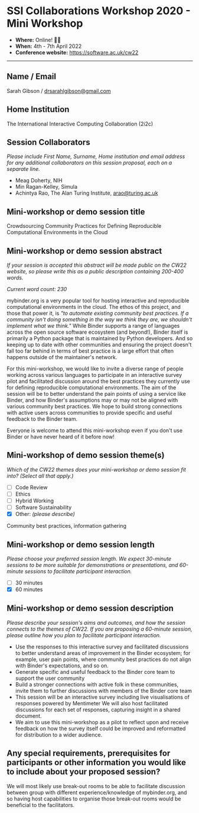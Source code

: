 # SSI Collaborations Workshop 2020 - Mini Workshop

- **Where:** Online! :woman_technologist:
- **When:** 4th - 7th April 2022
- **Conference website:** <https://software.ac.uk/cw22>

---

## Name / Email

Sarah Gibson / drsarahlgibson@gmail.com

## Home Institution

The International Interactive Computing Collaboration (2i2c)

## Session Collaborators

_Please include First Name, Surname, Home institution and email address for any additional collaborators on this session proposal, each on a separate line._

- Meag Doherty, NIH
- Min Ragan-Kelley, Simula
- Achintya Rao, The Alan Turing Institute, arao@turing.ac.uk

## Mini-workshop or demo session title

Crowdsourcing Community Practices for Defining Reproducible Computational Environments in the Cloud

## Mini-workshop or demo session abstract

_If your session is accepted this abstract will be made public on the CW22 website, so please write this as a public description containing 200-400 words._

_Current word count: 230_

mybinder.org is a very popular tool for hosting interactive and reproducible computational environments in the cloud.
The ethos of this project, and those that power it, is _"to automate existing community best practices. If a community isn't doing something in the way we think they are, we shouldn't implement what we think."_
While Binder supports a range of languages across the open source software ecosystem (and beyond!), Binder itself is primarily a Python package that is maintained by Python developers.
And so keeping up to date with other communities and ensuring the project doesn't fall too far behind in terms of best practice is a large effort that often happens outside of the maintainer's network.

For this mini-workshop, we would like to invite a diverse range of people working across various languages to participate in an interactive survey pilot and facilitated discussion around the best practices they currently use for defining reproducible computational environments.
The aim of the session will be to better understand the pain points of using a service like Binder, and how Binder's assumptions may or may not be aligned with various community best practices.
We hope to build strong connections with active users across communities to provide specific and useful feedback to the Binder team.

Everyone is welcome to attend this mini-workshop even if you don't use Binder or have never heard of it before now!

## Mini-workshop of demo session theme(s)

_Which of the CW22 themes does your mini-workshop or demo session fit into? (Select all that apply.)_

- [ ] Code Review
- [ ] Ethics
- [ ] Hybrid Working
- [ ] Software Sustainability
- [x] Other: _(please describe)_

Community best practices, information gathering

## Mini-workshop or demo session length

_Please choose your preferred session length. We expect 30-minute sessions to be more suitable for demonstrations or presentations, and 60-minute sessions to facilitate participant interaction._

- [ ] 30 minutes
- [x] 60 minutes

## Mini-workshop or demo session description

_Please describe your session's aims and outcomes, and how the session connects to the themes of CW22. If you are proposing a 60-minute session, please outline how you plan to facilitate participant interaction._

- Use the responses to this interactive survey and facilitated discussions to better understand areas of improvement in the Binder ecosystem; for example, user pain points, where community best practices do not align with Binder's expectations, and so on.
- Generate specific and useful feedback to the Binder core team to support the user community
- Build a stronger connections with active folk in these communities, invite them to further discussions with members of the Binder core team
- This session will be an interactive survey including live visualisations of responses powered by Mentimeter
  We will also host facilitated discussions for each set of responses, capturing insight in a shared document.
- We aim to use this mini-workshop as a pilot to reflect upon and receive feedback on how the survey itself could be improved and reformatted for distribution to a wider audience.

## Any special requirements, prerequisites for participants or other information you would like to include about your proposed session?

We will most likely use break-out rooms to be able to facilitate discussion between group with different experience/knowledge of mybinder.org, and so having host capabilities to organise those break-out rooms would be beneficial to the facilitators.
